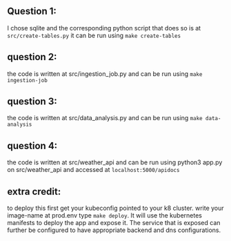 ## Question 1:

I chose sqlite and the corresponding python script that does so is at `src/create-tables.py` it can be run using `make create-tables`

## question 2:

the code is written at src/ingestion_job.py and can be run using `make ingestion-job`

## question 3:

the code is written at src/data_analysis.py and can be run using `make data-analysis`

## question 4:
the code is written at src/weather_api and can be run using python3 app.py on src/weather_api and accessed at `localhost:5000/apidocs`

## extra credit:

to deploy this first get your kubeconfig pointed to your k8 cluster. write your image-name at prod.env
type `make deploy`. It will use the kubernetes manifests to deploy the app and expose it. The service that is exposed can further be configured to have appropriate backend and dns configurations.